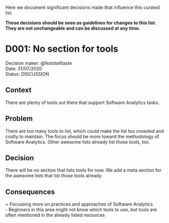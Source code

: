 Here we document significant decisions made that influence this curated list.

**These decisions should be seen as guidelines for changes to this list. They are not unchangeable and can be discussed at any time.**


# D001: No section for tools
Decision maker: @feststelltaste  
Date: 31/07/2020  
Status: DISCUSSION  

## Context
There are plenty of tools out there that support Software Analytics tasks.

## Problem
There are too many tools to list, which could make the list too crowded and costly to maintain. The focus should be more toward the methodology of Software Analytics. Other awesome lists already list those tools, too.

## Decision
There will be no section that lists tools for now. We add a meta section for the awesome lists that list those tools already.

## Consequences
\+ Focussing more on practices and approaches of Software Analytics  
\- Beginners in this area might not know which tools to use, but tools are often mentioned in the already listed resources  

